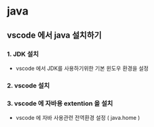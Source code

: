 # java 

## vscode 에서 java 설치하기 

### 1. JDK 설치 
- vscode 에서 JDK를 사용하기위한 기본 윈도우 환경을 설정

### 2. vscode 설치 

### 3. vscode 에 자바용 extention 을 설치
- vscode 에 자바 사용관련 전역환경 설정 ( java.home )